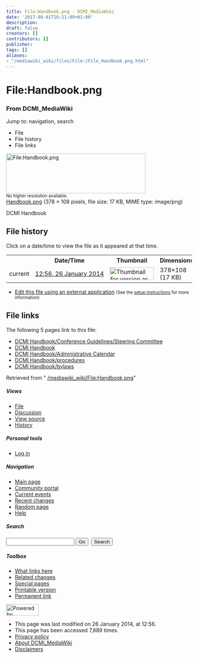 ```yaml
---
title: File:Handbook.png - DCMI_MediaWiki
date: '2017-09-01T16:21:09+01:00'
description: 
draft: false
creators: []
contributors: []
publisher: 
tags: []
aliases:
- "/mediawiki_wiki/files/File:/File_Handbook.png.html"
---
```


<a id="top"></a>
# File:Handbook.png

### From DCMI\_MediaWiki

Jump to: navigation, search
<!-- start content -->
- File
- File history
- File links

 [<img alt="File:Handbook.png" src="/images/b/b2/Handbook.png" width="378" height="108">](/mediawiki_wiki/files/Handbook.png)  
<small>No higher resolution available.</small>  
 [Handbook.png](/images/b/b2/Handbook.png)‎ (378 × 108 pixels, file size: 17 KB, MIME type: image/png)

DCMI Handbook

<!-- 
NewPP limit report
Preprocessor node count: 1/1000000
Post-expand include size: 0/2097152 bytes
Template argument size: 0/2097152 bytes
Expensive parser function count: 0/100
-->
## File history

Click on a date/time to view the file as it appeared at that time.

<table class="wikitable filehistory">
  <tr>
    <td></td>
    <th>Date/Time</th>
    <th>Thumbnail</th>
    <th>Dimensions</th>
    <th>User</th>
    <th>Comment</th>
  </tr>
  <tr>
    <td>current</td>
    <td class="filehistory-selected" style="white-space: nowrap;"><a href="/mediawiki_wiki/files/Handbook.png">12:56, 26 January 2014</a></td>
    <td><a href="/images/b/b2/Handbook.png"><img alt="Thumbnail for version as of 12:56, 26 January 2014" src="/images/b/b2/Handbook.png" width="120" height="34"></a></td>
    <td>378×108 <span style="white-space: nowrap;">(17 KB)</span>
    </td>
    <td>
      <a href="/index.php?title=User:StuartSutton&amp;action=edit&amp;redlink=1" class="new mw-userlink" title="User:StuartSutton (page does not exist)">StuartSutton</a> <span style="white-space: nowrap;"> <span class="mw-usertoollinks">(<a href="/index.php?title=User_talk:StuartSutton&amp;action=edit&amp;redlink=1" class="new" title="User talk:StuartSutton (page does not exist)">Talk</a> | <a href="/index.php/Special:Contributions/StuartSutton" title="Special:Contributions/StuartSutton">contribs</a>)</span></span>
    </td>
    <td> <span class="comment">(DCMI Handbook)</span>
    </td>
  </tr>
</table>

  

- [Edit this file using an external application](/index.php?title=File:Handbook.png&action=edit&externaledit=true&mode=file "File:Handbook.png") <small>(See the <a href="http://www.mediawiki.org/wiki/Manual:External_editors" class="external text" rel="nofollow">setup instructions</a> for more information)</small>

## File links

The following 5 pages link to this file:

- [DCMI Handbook/Conference Guidelines/Steering Committee](/index.php/DCMI_Handbook/Conference_Guidelines/Steering_Committee "DCMI Handbook/Conference Guidelines/Steering Committee")
- [DCMI Handbook](/index.php/DCMI_Handbook "DCMI Handbook")
- [DCMI Handbook/Administrative Calendar](/index.php/DCMI_Handbook/Administrative_Calendar "DCMI Handbook/Administrative Calendar")
- [DCMI Handbook/procedures](/index.php/DCMI_Handbook/procedures "DCMI Handbook/procedures")
- [DCMI Handbook/bylaws](/index.php/DCMI_Handbook/bylaws "DCMI Handbook/bylaws")

Retrieved from " [/mediawiki_wiki/File:Handbook.png](/mediawiki_wiki/files/File:/File:Handbook.png.html)"

<!-- end content -->

##### Views

- [File](/mediawiki_wiki/files/File:/File:Handbook.png.html "View the file page [c]")
- [Discussion](/index.php?title=File_talk:Handbook.png&action=edit&redlink=1 "Discussion about the content page [t]")
- [View source](/index.php?title=File:Handbook.png&action=edit "This page is protected.
You can view its source [e]")
- [History](/index.php?title=File:Handbook.png&action=history "Past revisions of this page [h]")

##### Personal tools

- [Log in](/index.php?title=Special:UserLogin&returnto=File:Handbook.png "You are encouraged to log in; however, it is not mandatory [o]")

<script type="text/javascript"> if (window.isMSIE55) fixalpha(); </script>

##### Navigation

- [Main page](/index.php/Main_Page "Visit the main page [z]")
- [Community portal](/index.php/DCMI_MediaWiki:Community_portal "About the project, what you can do, where to find things")
- [Current events](/index.php/DCMI_MediaWiki:Current_events "Find background information on current events")
- [Recent changes](/index.php/Special:RecentChanges "The list of recent changes in the wiki [r]")
- [Random page](/index.php/Special:Random "Load a random page [x]")
- [Help](/index.php/Help:Contents "The place to find out")

##### <label for="searchInput">Search</label>

<form action="/index.php" id="searchform">
				<input type="hidden" name="title" value="Special:Search">
				<input id="searchInput" title="Search DCMI_MediaWiki" accesskey="f" type="search" name="search">
				<input type="submit" name="go" class="searchButton" id="searchGoButton" value="Go" title="Go to a page with this exact name if exists"> 
				<input type="submit" name="fulltext" class="searchButton" id="mw-searchButton" value="Search" title="Search the pages for this text">
			</form>

##### Toolbox

- [What links here](/index.php/Special:WhatLinksHere/File:Handbook.png "List of all wiki pages that link here [j]")
- [Related changes](/index.php/Special:RecentChangesLinked/File:Handbook.png "Recent changes in pages linked from this page [k]")
- [Special pages](/index.php/Special:SpecialPages "List of all special pages [q]")
- [Printable version](/index.php?title=File:Handbook.png&printable=yes "Printable version of this page [p]")
- [Permanent link](/index.php?title=File:Handbook.png&oldid=6295 "Permanent link to this revision of the page")

<!-- end of the left (by default at least) column -->

 [<img src="/skins/common/images/poweredby_mediawiki_88x31.png" height="31" width="88" alt="Powered by MediaWiki">](http://www.mediawiki.org/)

- This page was last modified on 26 January 2014, at 12:56.
- This page has been accessed 7,889 times.
- [Privacy policy](/index.php/DCMI_MediaWiki:Privacy_policy "DCMI MediaWiki:Privacy policy")
- [About DCMI\_MediaWiki](/index.php/DCMI_MediaWiki:About "DCMI MediaWiki:About")
- [Disclaimers](/index.php/DCMI_MediaWiki:General_disclaimer "DCMI MediaWiki:General disclaimer")

<script>if (window.runOnloadHook) runOnloadHook();</script><!-- Served in 0.460 secs. -->
